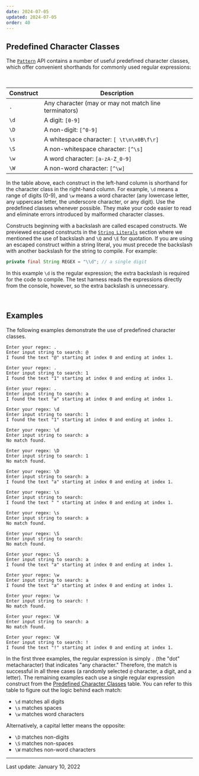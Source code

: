 ```yaml
---
date: 2024-07-05
updated: 2024-07-05
order: 40
---
```

## Predefined Character Classes

The [`Pattern`](https://docs.oracle.com/en/java/javase/22/docs/api/java.base/java/util/regex/Pattern.html) API contains a number of useful predefined character classes, which offer convenient shorthands for commonly used regular expressions:

 

|Construct|Description|
|---|---|
|`.`|Any character (may or may not match line terminators)|
|`\d`|A digit: `[0-9]`|
|`\D`|A non-digit: `[^0-9]`|
|`\s`|A whitespace character: `[ \t\n\x0B\f\r]`|
|`\S`|A non-whitespace character: `[^\s]`|
|`\w`|A word character: `[a-zA-Z_0-9]`|
|`\W`|A non-word character: `[^\w]`|

In the table above, each construct in the left-hand column is shorthand for the character class in the right-hand column. For example, `\d` means a range of digits (0-9), and `\w` means a word character (any lowercase letter, any uppercase letter, the underscore character, or any digit). Use the predefined classes whenever possible. They make your code easier to read and eliminate errors introduced by malformed character classes.

Constructs beginning with a backslash are called escaped constructs. We previewed escaped constructs in the [`String Literals`](https://dev.java/learn/regex/string-literals/) section where we mentioned the use of backslash and `\Q` and `\E` for quotation. If you are using an escaped construct within a string literal, you must precede the backslash with another backslash for the string to compile. For example:

```java
private final String REGEX = "\\d"; // a single digit
```

In this example `\d` is the regular expression; the extra backslash is required for the code to compile. The test harness reads the expressions directly from the console, however, so the extra backslash is unnecessary.

 

## Examples

The following examples demonstrate the use of predefined character classes.

```shell
Enter your regex: .
Enter input string to search: @
I found the text "@" starting at index 0 and ending at index 1.

Enter your regex: . 
Enter input string to search: 1
I found the text "1" starting at index 0 and ending at index 1.

Enter your regex: .
Enter input string to search: a
I found the text "a" starting at index 0 and ending at index 1.

Enter your regex: \d
Enter input string to search: 1
I found the text "1" starting at index 0 and ending at index 1.

Enter your regex: \d
Enter input string to search: a
No match found.

Enter your regex: \D
Enter input string to search: 1
No match found.

Enter your regex: \D
Enter input string to search: a
I found the text "a" starting at index 0 and ending at index 1.

Enter your regex: \s
Enter input string to search:  
I found the text " " starting at index 0 and ending at index 1.

Enter your regex: \s
Enter input string to search: a
No match found.

Enter your regex: \S
Enter input string to search:  
No match found.

Enter your regex: \S
Enter input string to search: a
I found the text "a" starting at index 0 and ending at index 1.

Enter your regex: \w
Enter input string to search: a
I found the text "a" starting at index 0 and ending at index 1.

Enter your regex: \w
Enter input string to search: !
No match found.

Enter your regex: \W
Enter input string to search: a
No match found.

Enter your regex: \W
Enter input string to search: !
I found the text "!" starting at index 0 and ending at index 1.
```

In the first three examples, the regular expression is simply `.` (the "dot" metacharacter) that indicates "any character." Therefore, the match is successful in all three cases (a randomly selected `@` character, a digit, and a letter). The remaining examples each use a single regular expression construct from the [Predefined Character Classes](https://dev.java/learn/regex/predefined-character-classes/#predefined-character-classes) table. You can refer to this table to figure out the logic behind each match:

- `\d` matches all digits
- `\s` matches spaces
- `\w` matches word characters

Alternatively, a capital letter means the opposite:

- `\D` matches non-digits
- `\S` matches non-spaces
- `\W` matches non-word characters

---
Last update: January 10, 2022
